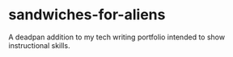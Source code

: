 # sandwiches-for-aliens
A deadpan addition to my tech writing portfolio intended to show instructional skills.
